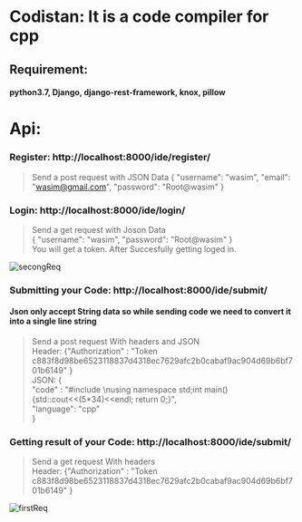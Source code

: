 # Codistan: It is a code compiler for cpp

## Requirement:
#### python3.7, Django, django-rest-framework, knox, pillow



# Api:

### Register: http://localhost:8000/ide/register/

  > Send a post request with JSON Data 
    {
      "username": "wasim",
      "email": "wasim@gmail.com",
      "password": "Root@wasim"
    }
    
### Login: http://localhost:8000/ide/login/  

  > Send a get request with Joson Data <br/>
    {
      "username": "wasim",
      "password": "Root@wasim"
    } <br/>
  > You will get a token. After Succesfully getting loged in.


![secongReq](https://user-images.githubusercontent.com/59832889/146671959-53eedfe9-211d-4916-87ac-1324f5d26520.png)


  
### Submitting your Code: http://localhost:8000/ide/submit/
 
 #### Json only accept String data so while sending code we need to convert it into a single line string

  > Send a post request With headers and JSON <br/>
    Header: {"Authorization" : "Token c883f8d98be6523118837d4318ec7629afc2b0cabaf9ac904d69b6bf701b6149" } <br/>
    JSON: { <br/>
            "code" : "#include <iostream>\nusing namespace std;int main(){std::cout<<(5*34)<<endl; return 0;}", <br/>
            "language": "cpp" <br/>
          } <br/>

### Getting result of your Code: http://localhost:8000/ide/submit/

  > Send a get request With headers <br/>
    Header: {"Authorization" : "Token c883f8d98be6523118837d4318ec7629afc2b0cabaf9ac904d69b6bf701b6149" }
   
  
![firstReq](https://user-images.githubusercontent.com/59832889/146671967-bf5951ea-764d-4657-a771-6aeb31d6279d.png)

